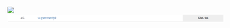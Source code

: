![](https://www.codewars.com/users/Supermedyk/badges/large)
![](https://github.com/Supermedyk/Supermedyk/blob/main/SPOJ.png)
